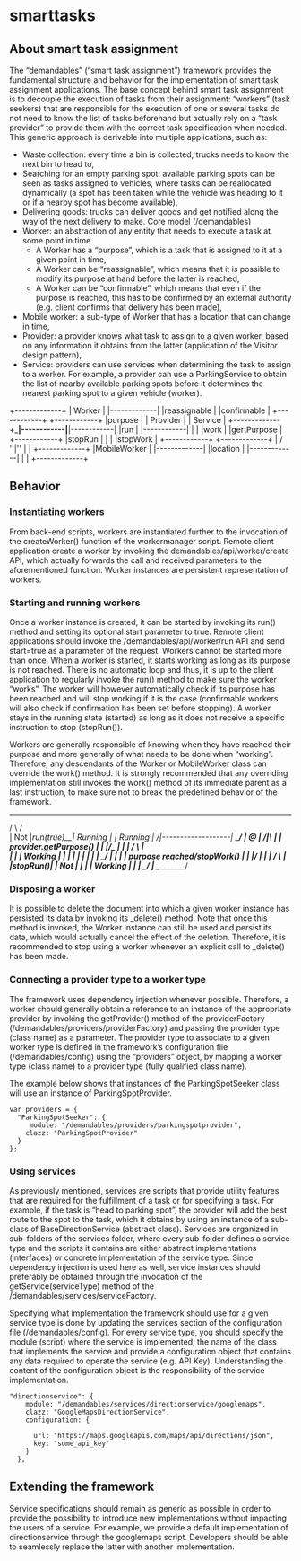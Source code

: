 # smarttasks

## About smart task assignment
The “demandables” (“smart task assignment”) framework provides the fundamental structure and behavior for the implementation of smart task assignment applications. The base concept behind smart task assignment is to decouple the execution of tasks from their assignment:  “workers” (task seekers) that are responsible for the execution of one or several tasks do not need to know the list of tasks beforehand but actually rely on a “task provider” to provide them with the correct task specification when needed. 
This generic approach is derivable into multiple applications, such as:
- Waste collection: every time a bin is collected, trucks needs to know the next bin to head to,
- Searching for an empty parking spot: available parking spots can be seen as tasks assigned to vehicles, where tasks can be reallocated dynamically (a spot has been taken while the vehicle was heading to it or if a nearby spot has become available),
- Delivering goods: trucks can deliver goods and get notified along the way of the next delivery to make. 
Core model (/demandables)
- Worker: an abstraction of any entity that needs to execute a task at some point in time
  - A Worker has a “purpose”, which is a task that is assigned to it at a given point in time,
  -	A Worker can be “reassignable”, which means that it is possible to modify its purpose at hand before the latter is reached,
  -	A Worker can be “confirmable”, which means that even if the purpose is reached, this has to be confirmed by an external authority (e.g. client confirms that delivery has been made),
-	Mobile worker: a sub-type of Worker that has a location that can change in time,
-	Provider: a provider knows what task to assign to a given worker, based on any information it obtains from the latter (application of the Visitor design pattern), 
- Service: providers can use services when determining the task to assign to a worker. For example, a provider can use a ParkingService to obtain the list of nearby available parking spots before it determines the nearest parking spot to a given vehicle (worker).

+-------------+
|   Worker    |
|-------------|
|reassignable |
|confirmable  |               +------------+              +------------+
|purpose      |               |  Provider  |              |   Service  |
+-------------+_______________|------------|______________|------------|
|run          |               |------------|              |            |
|work         |               |gertPurpose |              +------------+ 
|stopRun      |               |            |
|stopWork     |               +------------+
+-------------+
       |
      / \
     ''|''
       |
       |
+-------------+
|MobileWorker |
|-------------|
|location     |
|-------------|
|             |
+-------------+  

## Behavior

### Instantiating workers
From back-end scripts, workers are instantiated further to the invocation of the createWorker() function of the workermanager script. Remote client application create a worker by invoking the demandables/api/worker/create API, which actually forwards the call and received parameters to the aforementioned function. Worker instances are persistent representation of workers. 

### Starting and running workers
Once a worker instance is created, it can be started by invoking its run() method and setting its optional start parameter to true. Remote client applications should invoke the /demandables/api/worker/run API and send start=true as a parameter of the request.
Workers cannot be started more than once. When a worker is started, it starts working as long as its purpose is not reached. There is no automatic loop and thus, it is up to the client application to regularly invoke the run() method to make sure the worker “works”. The worker will however automatically check if its purpose has been reached and will stop working if it is the case (confirmable workers will also check if confirmation has been set before stopping). A worker stays in the running state (started) as long as it does not receive a specific instruction to stop (stopRun()). 

Workers are generally responsible of knowing when they have reached their purpose and more generally of what needs to be done when “working”. Therefore, any descendants of the Worker or MobileWorker class can override the work() method. It is strongly recommended that any overriding implementation still invokes the work() method of its immediate parent as a last instruction, to make sure not to break the predefined behavior of the framework.
  ___________                 _________________
 /           \               /                 \
|     Not     |_run(true)__\|     Running       |
|   Running   |            /|-------------------|
 \___________/              |         @         |
      /|\                   |         | provider.getPurpose()
       |                    |    ____\|/_____   |
       |                    |   /            \  |  
       |                    |  |   Working    | |
       |                    |  |              | |
       |                    |   \____________/  |
       |                    |         | purpose reached/stopWork()
       |                    |    ____\|/_____   |
       |                    |   /            \  |  
       |_____stopRun()______|  |     Not      | |
                            |  |   Working    | |
                            |   \____________/  |
                            \___________________/


### Disposing a worker
It is possible to delete the document into which a given worker instance has persisted its data by invoking its _delete() method. Note that once this method is invoked, the Worker instance can still be used and persist its data, which would actually cancel the effect of the deletion. Therefore, it is recommended to stop using a worker whenever an explicit call to _delete() has been made.

### Connecting a provider type to a worker type
The framework uses dependency injection whenever possible. Therefore, a worker should generally obtain a reference to an instance of the appropriate provider by invoking the getProvider() method of the providerFactory (/demandables/providers/providerFactory) and passing the provider type (class name) as a parameter. The provider type to associate to a given worker type is defined in the framework’s configuration file (/demandables/config) using the “providers” object, by mapping a worker type (class name) to a provider type (fully qualified class name). 

The example below shows that instances of the ParkingSpotSeeker class will use an instance of ParkingSpotProvider.
```
var providers = {  
  "ParkingSpotSeeker": {    
     module: "/demandables/providers/parkingspotprovider",
    clazz: "ParkingSpotProvider"
  }
};
```
### Using services
As previously mentioned, services are scripts that provide utility features that are required for the fulfillment of a task or for specifying a task. For example, if the task is “head to parking spot”, the provider will add the best route to the spot to the task, which it obtains by using an instance of a sub-class of BaseDirectionService (abstract class).  Services are organized in sub-folders of the services folder, where every sub-folder defines a service type and the scripts it contains are either abstract implementations (interfaces) or concrete implementation of the service type. Since dependency injection is used here as well, service instances should preferably be obtained through the invocation of the getService(serviceType) method of the /demandables/services/serviceFactory. 

Specifying what implementation the framework should use for a given service type is done by updating the services section of the configuration file (/demandables/config). For every service type, you should specify the module (script) where the service is implemented, the name of the class that implements the service and provide a configuration object that contains any data required to operate the service (e.g. API Key). Understanding the content of the configuration object is the responsibility of the service implementation.
```
"directionservice": {      
    module: "/demandables/services/directionservice/googlemaps", 
    clazz: "GoogleMapsDirectionService", 
    configuration: { 
       
      url: "https://maps.googleapis.com/maps/api/directions/json",
      key: "some_api_key"
    }
  },
```
## Extending the framework
Service specifications should remain as generic as possible in order to provide the possibility to introduce new implementations without impacting the users of a service. For example, we provide a default implementation of directionservice through the googlemaps script. Developers should be able to seamlessly replace the latter with another implementation. 
